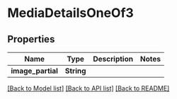 # MediaDetailsOneOf3

## Properties

Name | Type | Description | Notes
------------ | ------------- | ------------- | -------------
**image_partial** | **String** |  | 

[[Back to Model list]](../README.md#documentation-for-models) [[Back to API list]](../README.md#documentation-for-api-endpoints) [[Back to README]](../README.md)


